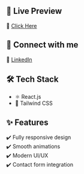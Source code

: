 ## 🚀 Live Preview  
🔗 [Click Here](https://modernagency-web.netlify.app/)  

## 🔗 Connect with me  
🔗 [LinkedIn](https://www.linkedin.com/in/krushna-web-dev-2b347b353)  

## 🛠 Tech Stack  
- ⚛️ React.js  
- 🎨 Tailwind CSS  

## ✨ Features  
✔️ Fully responsive design  
✔️ Smooth animations  
✔️ Modern UI/UX  
✔️ Contact form integration  
